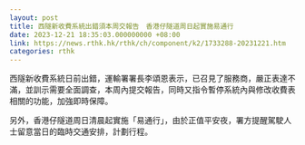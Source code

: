 ```yaml
---
layout: post
title: 西隧新收費系統出錯須本周交報告　香港仔隧道周日起實施易通行
date: 2023-12-21 18:35:03.000000000 +08:00
link: https://news.rthk.hk/rthk/ch/component/k2/1733288-20231221.htm
categories: rthk
---
```


西隧新收費系統日前出錯，運輸署署長李頌恩表示，已召見了服務商，嚴正表達不滿，並訓示需要全面調查，本周內提交報告，同時又指令暫停系統內與修改收費表相關的功能，加強即時保障。

另外，香港仔隧道周日清晨起實施「易通行」，由於正值平安夜，署方提醒駕駛人士留意當日的臨時交通安排，計劃行程。
